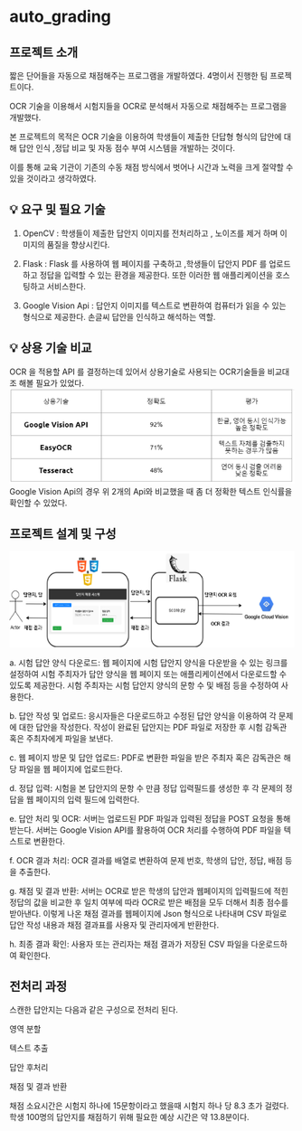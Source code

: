 ﻿# auto_grading
 프로젝트 소개 
-----
짧은 단어들을 자동으로 채점해주는 프로그램을 개발하였다. 4명이서 진행한 팀 프로젝트이다. 

OCR 기술을 이용해서 시험지들을 OCR로 분석해서 자동으로 채점해주는 프로그램을 개발했다.

본 프로젝트의 목적은 OCR 기술을 이용하여 학생들이 제출한 단답형 형식의 답안에 대해 답안 인식 ,정답 비교 및 자동 점수 부여 시스템을 개발하는 것이다.

이를 통해 교육 기관이 기존의 수동 채점 방식에서 벗어나 시간과 노력을 크게 절약할 수 있을 것이라고 생각하였다.

💡 요구 및 필요 기술
--- 
1. OpenCV : 학생들이 제출한 답안지 이미지를 전처리하고 , 노이즈를 제거 하며 이미지의 품질을 향상시킨다.

2. Flask :  Flask 를 사용하여 웹 페이지를 구축하고 ,학생들이 답안지 PDF 를 업로드하고 정답을 입력할 수 있는 환경을 제공한다. 또한 이러한 웹 애플리케이션을 호스팅하고 서비스한다.

3. Google Vision Api : 답안지 이미지를 텍스트로 변환하여 컴퓨터가 읽을 수 있는 형식으로 제공한다. 손글씨 답안을 인식하고 해석하는 역할.

💡 상용 기술 비교
---
OCR 을 적용할 API 를 결정하는데 있어서 상용기술로 사용되는 OCR기술들을 비교대조 해볼 필요가 있었다. 
![상용기술비교](https://github.com/dmlwls990527/auto_grading/blob/master/images/%EC%83%81%EC%9A%A9%EA%B8%B0%EC%88%A0%20%EB%B9%84%EA%B5%90.PNG)
Google Vision Api의 경우 위 2개의 Api와 비교했을 때 좀 더 정확한 텍스트 인식률을 확인할 수 있었다. 

프로젝트 설계 및 구성 
---
![아키텍처](https://github.com/dmlwls990527/auto_grading/blob/master/images/%EC%95%84%ED%82%A4%ED%85%8D%EC%B2%98.PNG)

a. 시험 답안 양식 다운로드:
웹 페이지에 시험 답안지 양식을 다운받을 수 있는 링크를 설정하여 시험 주최자가 답안 양식을 웹 페이지 또는 애플리케이션에서 다운로드할 수 있도록 제공한다. 시험 주최자는 시험 답안지 양식의 문항 수 및 배점 등을 수정하여 사용한다.

b. 답안 작성 및 업로드:
응시자들은 다운로드하고 수정된 답안 양식을 이용하여 각 문제에 대한 답안을 작성한다. 작성이 완료된 답안지는 PDF 파일로 저장한 후 시험 감독관 혹은 주최자에게 파일을 보낸다.

c. 웹 페이지 방문 및 답안 업로드:
PDF로 변환한 파일을 받은 주최자 혹은 감독관은 해당 파일을 웹 페이지에 업로드한다.

d. 정답 입력:
시험을 본 답안지의 문항 수 만큼 정답 입력필드를 생성한 후 각 문제의 정답을 웹 페이지의 입력 필드에 입력한다.

e. 답안 처리 및 OCR:
서버는 업로드된 PDF 파일과 입력된 정답을 POST 요청을 통해 받는다. 서버는 Google Vision API를 활용하여 OCR 처리를 수행하여 PDF 파일을 텍스트로 변환한다.

f. OCR 결과 처리:
OCR 결과를 배열로 변환하여 문제 번호, 학생의 답안, 정답, 배점 등을 추출한다.

g. 채점 및 결과 반환:
서버는 OCR로 받은 학생의 답안과 웹페이지의 입력필드에 적힌 정답의 값을 비교한 후 일치 여부에 따라 OCR로 받은 배점을 모두 더해서 최종 점수를 받아낸다. 이렇게 나온 채점 결과를 웹페이지에 Json 형식으로 나타내며 CSV 파일로 답안 작성 내용과 채점 결과표를 사용자 및 관리자에게 반환한다.

h. 최종 결과 확인:
사용자 또는 관리자는 채점 결과가 저장된 CSV 파일을 다운로드하여 확인한다.


전처리 과정 
--- 

스캔한 답안지는 다음과 같은 구성으로 전처리 된다.

영역 분할

텍스트 추출

답안 후처리

채점 및 결과 반환

채점 소요시간은 시험지 하나에 15문항이라고 했을때 시험지 하나 당 8.3 초가 걸렸다. 학생 100명의 답안지를 채점하기 위해 필요한 예상 시간은 약 13.8분이다.


